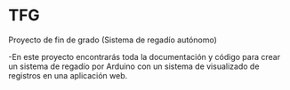 # TFG
Proyecto de fin de grado (Sistema de regadío autónomo)

  -En este proyecto encontrarás toda la documentación y código para crear un sistema de regadío por Arduino con un sistema de visualizado de registros en una aplicación web.
